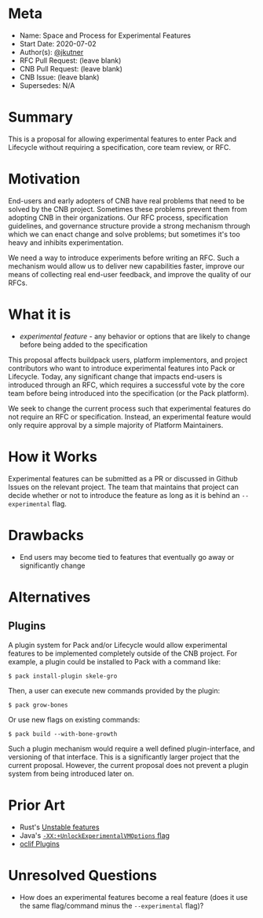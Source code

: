 # Meta
[meta]: #meta
- Name: Space and Process for Experimental Features
- Start Date: 2020-07-02
- Author(s): [@jkutner](https://github.com/jkutner)
- RFC Pull Request: (leave blank)
- CNB Pull Request: (leave blank)
- CNB Issue: (leave blank)
- Supersedes: N/A

# Summary
[summary]: #summary

This is a proposal for allowing experimental features to enter Pack and Lifecycle without requiring a specification, core team review, or RFC.

# Motivation
[motivation]: #motivation

End-users and early adopters of CNB have real problems that need to be solved by the CNB project. Sometimes these problems prevent them from adopting CNB in their organizations. Our RFC process, specification guidelines, and governance structure provide a strong mechanism through which we can enact change and solve problems; but sometimes it's too heavy and inhibits experimentation.

We need a way to introduce experiments before writing an RFC. Such a mechanism would allow us to deliver new capabilities faster, improve our means of collecting real end-user feedback, and improve the quality of our RFCs.

# What it is
[what-it-is]: #what-it-is

- *experimental feature* - any behavior or options that are likely to change before being added to the specification

This proposal affects buildpack users, platform implementors, and project contributors who want to introduce experimental features into Pack or Lifecycle. Today, any significant change that impacts end-users is introduced through an RFC, which requires a successful vote by the core team before being introduced into the specification (or the Pack platform).

We seek to change the current process such that experimental features do not require an RFC or specification. Instead, an experimental feature would only require approval by a simple majority of Platform Maintainers.

# How it Works
[how-it-works]: #how-it-works

Experimental features can be submitted as a PR or discussed in Github Issues on the relevant project. The team that maintains that project can decide whether or not to introduce the feature as long as it is behind an `--experimental` flag.

# Drawbacks
[drawbacks]: #drawbacks

- End users may become tied to features that eventually go away or significantly change

# Alternatives
[alternatives]: #alternatives

## Plugins

A plugin system for Pack and/or Lifecycle would allow experimental features to be implemented completely outside of the CNB project. For example, a plugin could be installed to Pack with a command like:

```
$ pack install-plugin skele-gro
```

Then, a user can execute new commands provided by the plugin:

```
$ pack grow-bones
```

Or use new flags on existing commands:

```
$ pack build --with-bone-growth
```

Such a plugin mechanism would require a well defined plugin-interface, and versioning of that interface. This is a significantly larger project that the current proposal. However, the current proposal does not prevent a plugin system from being introduced later on.

# Prior Art
[prior-art]: #prior-art

- Rust's [Unstable features](https://doc.rust-lang.org/rustdoc/unstable-features.html)
- Java's [`-XX:+UnlockExperimentalVMOptions` flag](https://bugs.openjdk.java.net/browse/JDK-6618726)
- [oclif Plugins](https://oclif.io/docs/plugins)

# Unresolved Questions
[unresolved-questions]: #unresolved-questions

- How does an experimental features become a real feature (does it use the same flag/command minus the `--experimental` flag)?

